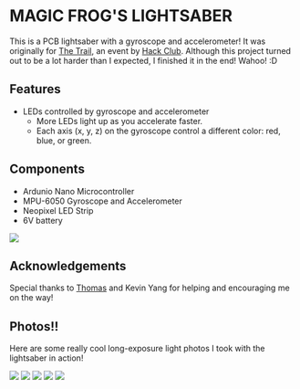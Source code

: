 # MAGIC FROG'S LIGHTSABER

This is a PCB lightsaber with a gyroscope and accelerometer! It was originally for [The Trail](https://github.com/hackclub/the-trail), an event by [Hack Club](https://github.com/hackclub). Although this project turned out to be a lot harder than I expected, I finished it in the end! Wahoo! :D

## Features
- LEDs controlled by gyroscope and accelerometer
  * More LEDs light up as you accelerate faster.
  * Each axis (x, y, z) on the gyroscope control a different color: red, blue, or green.

## Components
- Ardunio Nano Microcontroller
- MPU-6050 Gyroscope and Accelerometer
- Neopixel LED Strip
- 6V battery

![](https://github.com/themagicfrog/lightsaber/blob/main/pcbphotos/pcbphoto2.JPG )

## Acknowledgements
Special thanks to [Thomas](https://github.com/serenityUX) and Kevin Yang for helping and encouraging me on the way!


## Photos!!
Here are some really cool long-exposure light photos I took with the lightsaber in action!

![](https://github.com/themagicfrog/lightsaber/blob/main/demophotos/demophoto1.JPG)
![](https://github.com/themagicfrog/lightsaber/blob/main/demophotos/demophoto2.JPG)
![](https://github.com/themagicfrog/lightsaber/blob/main/demophotos/demophoto3.JPG)
![](https://github.com/themagicfrog/lightsaber/blob/main/demophotos/demophoto4.JPG)
![](https://github.com/themagicfrog/lightsaber/blob/main/demophotos/demophoto5.JPG)
